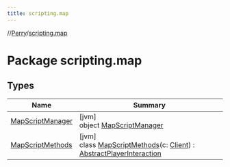 ```yaml
---
title: scripting.map
---
```

//[Perry](../../index.html)/[scripting.map](index.html)



# Package scripting.map



## Types


| Name | Summary |
|---|---|
| [MapScriptManager](-map-script-manager/index.html) | [jvm]<br>object [MapScriptManager](-map-script-manager/index.html) |
| [MapScriptMethods](-map-script-methods/index.html) | [jvm]<br>class [MapScriptMethods](-map-script-methods/index.html)(c: [Client](../client/-client/index.html)) : [AbstractPlayerInteraction](../scripting/-abstract-player-interaction/index.html) |


